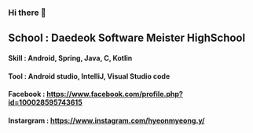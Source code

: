 ### Hi there 👋

## School : Daedeok Software Meister HighSchool

#### Skill : Android, Spring, Java, C, Kotlin

#### Tool : Android studio, IntelliJ, Visual Studio code

#### Facebook : https://www.facebook.com/profile.php?id=100028595743615

#### Instargram : https://www.instagram.com/hyeonmyeong.y/

<!--
**aahspringaa4/aahspringaa4** is a ✨ _special_ ✨ repository because its `README.md` (this file) appears on your GitHub profile.

Here are some ideas to get you started:

- 🔭 I’m currently working on ...
- 🌱 I’m currently learning ...
- 👯 I’m looking to collaborate on ...
- 🤔 I’m looking for help with ...
- 💬 Ask me about ...
- 📫 How to reach me: ...
- 😄 Pronouns: ...
- ⚡ Fun fact: ...
-->
